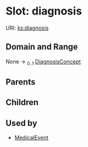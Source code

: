 
# Slot: diagnosis




URI: [ks:diagnosis](https://w3id.org/linkml/tests/kitchen_sink/diagnosis)


## Domain and Range

None &#8594;  <sub>0..1</sub> [DiagnosisConcept](DiagnosisConcept.md)

## Parents


## Children


## Used by

 * [MedicalEvent](MedicalEvent.md)
